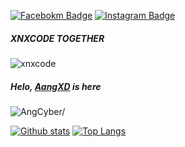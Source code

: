 [![Facebokm Badge](https://img.shields.io/badge/-aang.qwerty69-blue?style=flat&logo=Facebook&logoColor=white&link=https://www.facebook.com/aang.qwerty69/)](https://www.facebook.com/aang.qwerty69) [![Instagram Badge](https://img.shields.io/badge/-aangxd.qwerty_-f01397?style=flat&logo=Instagram&logoColor=white&link=https://www.instagram.com/aangxd.qwerty_/)](https://www.instagram.com/aangxd.qwerty/)
##### XNXCODE TOGETHER 
![xnxcode](https://user-images.githubusercontent.com/92802033/181095877-c5b0ce2f-5bc4-402e-8abb-b2828c4ec01f.png)

##### Helo, [AangXD]() is here
<p align=left> <img src=https://komarev.com/ghpvc/?username=AngCyber alt=AngCyber/> </p>

[![Github stats](https://github-readme-stats.vercel.app/api?username=AngCyber&show_icons=true&theme=dark&include_all_commits=true)](https://github.com/AngCyber/github-readme-stats)
[![Top Langs](https://github-readme-stats.vercel.app/api/top-langs/?username=AngCyber&layout=compact&theme=dark)](https://github.com/AngCyber/github-readme-stats)
